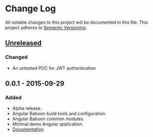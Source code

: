 # Change Log
All notable changes to this project will be documented in this file.
This project adheres to [Semantic Versioning](http://semver.org/).

## [Unreleased][unreleased]
### Changed
- An untested POC for JWT authentication

## 0.0.1 - 2015-09-29
### Added
- Alpha release.
- Angular Baboon build tools and configuration.
- Angular Baboon common modules.
- Minimal demo Angular application.
- [Documentation](README.md)

[unreleased]: https://github.com/olivierlacan/keep-a-changelog/compare/v0.0.8...HEAD
[0.0.2]: https://github.com/olivierlacan/keep-a-changelog/compare/v0.0.1...v0.0.2